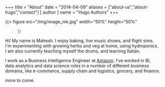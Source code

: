 +++
title = "About"
date = "2014-04-09"
aliases = ["about-us","about-hugo","contact"]
[ author ]
  name = "Hugo Authors"
+++

<!-- ![Me in Florence](/img/gelato.jpg) -->

{{< figure src="/img/image_mk.jpg" 
    width="50%" height="50%" 
>}}

Hi! My name is Mahesh. I enjoy baking, live music shows, and flight sims. I'm experimenting with growing herbs and veg at home, using hydroponics. I am also currently teaching myself the drums, and learning Italian. 

I work as a Business Intelligence Engineer at [Amazon](https://amazon.com). I’ve worked in BI, data analytics and data science roles in a number of different business domains, like e-commerce, supply chain and logistics, grocery, and finance.

more to come. 
